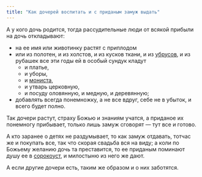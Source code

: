 ```yaml
---
title: "Как дочерей воспитать и с приданым замуж выдать"
---
```


А у кого дочь родится, тогда рассудительные люди от всякой прибыли на дочь откладывают:

* на ее имя или животинку растят с приплодом
* или из полотен, и из холстов, и из кусков ткани, и из [убрусов], и из рубашек все эти годы ей в особый сундук кладут
  * и платье,
  * и уборы,
  * и [мониста],
  * и утварь церковную,
  * и посуду оловянную, и медную, и деревянную;
* добавлять всегда понемножку, а не все вдруг, себе не в убыток, и всего будет полно.

Так дочери растут, страху Божью и знаниям учатся, а приданое их понемногу прибывает, только лишь замуж сговорят — тут все и готово.

А кто заранее о детях не раздумывает, то как замуж отдавать, тотчас же и покупать все, так что скорая свадьба вся на виду; а коли по Божьему желанию дочь та преставится, то ее приданым поминают душу ее в [сорокоуст], и милостыню из него же дают.

А если другие дочери есть, таким же образом и о них заботятся.

[убрусов]: https://ru.wikipedia.org/wiki/%D0%A3%D0%B1%D1%80%D1%83%D1%81_(%D0%B3%D0%BE%D0%BB%D0%BE%D0%B2%D0%BD%D0%BE%D0%B9_%D1%83%D0%B1%D0%BE%D1%80) "Часть головного убора замужней женщины — полотенце, богато украшенное вышивкой. Укладывался вокруг головы поверх подубрусника — мягкой шапочки, закрывавшей волосы, — и завязывался или закалывался булавками."

[мониста]: https://ru.wiktionary.org/wiki/%D0%BC%D0%BE%D0%BD%D0%B8%D1%81%D1%82%D0%BE "Ожерелье из монет, бус, разноцветных камней и т.п."


[сорокоуст]: https://ru.wikipedia.org/wiki/%D0%A1%D0%BE%D1%80%D0%BE%D0%BA%D0%BE%D1%83%D1%81%D1%82 "Ежедневное молитвенное поминовение в течение сорока дней."

